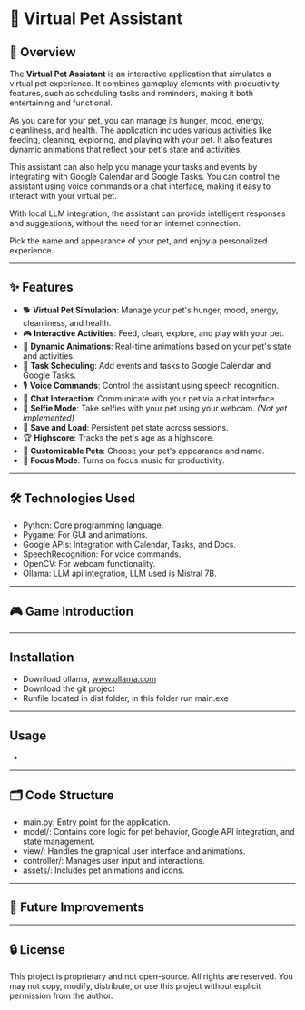 # 🐾 Virtual Pet Assistant

## 📖 Overview
The **Virtual Pet Assistant** is an interactive application that simulates a virtual pet experience. It combines gameplay elements with productivity features, such as scheduling tasks and reminders, making it both entertaining and functional.

As you care for your pet, you can manage its hunger, mood, energy, cleanliness, and health. The application includes various activities like feeding, cleaning, exploring, and playing with your pet. It also features dynamic animations that reflect your pet's state and activities.

This assistant can also help you manage your tasks and events by integrating with Google Calendar and Google Tasks. You can control the assistant using voice commands or a chat interface, making it easy to interact with your virtual pet.

With local LLM integration, the assistant can provide intelligent responses and suggestions, without the need for an internet connection.

Pick the name and appearance of your pet, and enjoy a personalized experience. 

---

## ✨ Features
- 🐕 **Virtual Pet Simulation**: Manage your pet's hunger, mood, energy, cleanliness, and health.
- 🎮 **Interactive Activities**: Feed, clean, explore, and play with your pet.
- 🎥 **Dynamic Animations**: Real-time animations based on your pet's state and activities.
- 📅 **Task Scheduling**: Add events and tasks to Google Calendar and Google Tasks.
- 🎙️ **Voice Commands**: Control the assistant using speech recognition.
- 💬 **Chat Interaction**: Communicate with your pet via a chat interface.
- 📸 **Selfie Mode**: Take selfies with your pet using your webcam. *(Not yet implemented)*
- 💾 **Save and Load**: Persistent pet state across sessions.
- 🏆 **Highscore**: Tracks the pet's age as a highscore.
- 🎨 **Customizable Pets**: Choose your pet's appearance and name.
- 🎵 **Focus Mode**: Turns on focus music for productivity.

---
## 🛠️ Technologies Used
- Python: Core programming language.
- Pygame: For GUI and animations.
- Google APIs: Integration with Calendar, Tasks, and Docs.
- SpeechRecognition: For voice commands.
- OpenCV: For webcam functionality.
- Ollama: LLM api integration, LLM used is Mistral 7B.
---
## 🎮 Game Introduction
---
## Installation
- Download ollama, www.ollama.com 
- Download the git project
- Runfile located in dist folder, in this folder run main.exe

---
## Usage
-
---
## 🗂️ Code Structure
- main.py: Entry point for the application.
- model/: Contains core logic for pet behavior, Google API integration, and state management.
- view/: Handles the graphical user interface and animations.
- controller/: Manages user input and interactions.
- assets/: Includes pet animations and icons.
---

## 🚧 Future Improvements

---
## 🔒 License
This project is proprietary and not open-source. All rights are reserved. You may not copy, modify, distribute, or use this project without explicit permission from the author.
